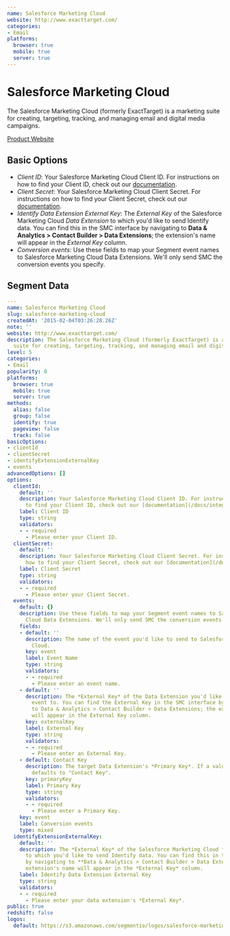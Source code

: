 ```yaml
---
name: Salesforce Marketing Cloud
website: http://www.exacttarget.com/
categories:
- Email
platforms:
  browser: true
  mobile: true
  server: true
---
```


# Salesforce Marketing Cloud

The Salesforce Marketing Cloud (formerly ExactTarget) is a marketing suite for creating, targeting, tracking, and managing email and digital media campaigns.

[Product Website](http://www.exacttarget.com/)

## Basic Options

- *Client ID*: Your Salesforce Marketing Cloud Client ID. For instructions on how to find your Client ID, check out our [documentation](/docs/integrations/salesforce-marketing-cloud).
- *Client Secret*: Your Salesforce Marketing Cloud Client Secret. For instructions on how to find your Client Secret, check out our [documentation](/docs/integrations/salesforce-marketing-cloud).
- *Identify Data Extension External Key*: The *External Key* of the Salesforce Marketing Cloud *Data Extension* to which you'd like to send Identify data. You can find this in the SMC interface by navigating to **Data & Analytics > Contact Builder > Data Extensions**; the extension's name will appear in the *External Key* column.
- *Conversion events*: Use these fields to map your Segment event names to Salesforce Marketing Cloud Data Extensions. We'll only send SMC the conversion events you specify.


## Segment Data
```yaml
---
name: Salesforce Marketing Cloud
slug: salesforce-marketing-cloud
createdAt: '2015-02-04T03:26:28.26Z'
note: ''
website: http://www.exacttarget.com/
description: The Salesforce Marketing Cloud (formerly ExactTarget) is a marketing
  suite for creating, targeting, tracking, and managing email and digital media campaigns.
level: 5
categories:
- Email
popularity: 0
platforms:
  browser: true
  mobile: true
  server: true
methods:
  alias: false
  group: false
  identify: true
  pageview: false
  track: false
basicOptions:
- clientId
- clientSecret
- identifyExtensionExternalKey
- events
advancedOptions: []
options:
  clientId:
    default: ''
    description: Your Salesforce Marketing Cloud Client ID. For instructions on how
      to find your Client ID, check out our [documentation](/docs/integrations/salesforce-marketing-cloud).
    label: Client ID
    type: string
    validators:
    - - required
      - Please enter your Client ID.
  clientSecret:
    default: ''
    description: Your Salesforce Marketing Cloud Client Secret. For instructions on
      how to find your Client Secret, check out our [documentation](/docs/integrations/salesforce-marketing-cloud).
    label: Client Secret
    type: string
    validators:
    - - required
      - Please enter your Client Secret.
  events:
    default: {}
    description: Use these fields to map your Segment event names to Salesforce Marketing
      Cloud Data Extensions. We'll only send SMC the conversion events you specify.
    fields:
    - default: ''
      description: The name of the event you'd like to send to Salesforce Marketing
        Cloud.
      key: event
      label: Event Name
      type: string
      validators:
      - - required
        - Please enter an event name.
    - default: ''
      description: The *External Key* of the Data Extension you'd like to send this
        event to. You can find the External Key in the SMC interface by navigating
        to Data & Analytics > Contact Builder > Data Extensions; the extension's name
        will appear in the External Key column.
      key: externalKey
      label: External Key
      type: string
      validators:
      - - required
        - Please enter an External Key.
    - default: Contact Key
      description: The target Data Extension's *Primary Key*. If a value is not provided,
        defaults to "Contact Key".
      key: primaryKey
      label: Primary Key
      type: string
      validators:
      - - required
        - Please enter a Primary Key.
    key: event
    label: Conversion events
    type: mixed
  identifyExtensionExternalKey:
    default: ''
    description: The *External Key* of the Salesforce Marketing Cloud *Data Extension*
      to which you'd like to send Identify data. You can find this in the SMC interface
      by navigating to **Data & Analytics > Contact Builder > Data Extensions**; the
      extension's name will appear in the *External Key* column.
    label: Identify Data Extension External Key
    type: string
    validators:
    - - required
      - Please enter your data extension's *External Key*.
public: true
redshift: false
logos:
  default: https://s3.amazonaws.com/segmentio/logos/salesforce-marketing-cloud-default.svg

```

